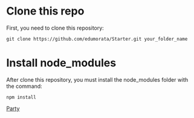 # Clone this repo

First, you need to clone this repository:
```
git clone https://github.com/edumorata/Starter.git your_folder_name
```

# Install node_modules

After clone this repository, you must install the node_modules folder with the command:
```
npm install
```
[Party](https://gph.is/g/Eq0nMYR)
